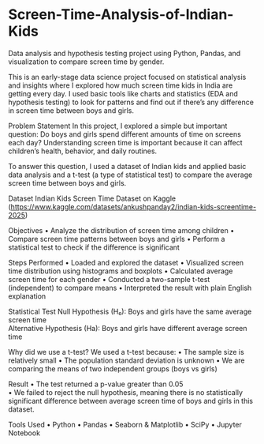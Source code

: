 # Screen-Time-Analysis-of-Indian-Kids
Data analysis and hypothesis testing project using Python, Pandas, and visualization to compare screen time by gender.

This is an early-stage data science project focused on statistical analysis and insights where I explored how much screen time kids in India are getting every day. I used basic tools like charts and statistics (EDA and hypothesis testing) to look for patterns and find out if there’s any difference in screen time between boys and girls.

Problem Statement
In this project, I explored a simple but important question:
Do boys and girls spend different amounts of time on screens each day?
Understanding screen time is important because it can affect children’s health, behavior, and daily routines. 

To answer this question, I used a dataset of Indian kids and applied basic data analysis and a t-test (a type of statistical test) to compare the average screen time between boys and girls.

Dataset
Indian Kids Screen Time Dataset on Kaggle (https://www.kaggle.com/datasets/ankushpanday2/indian-kids-screentime-2025)

Objectives
•	Analyze the distribution of screen time among children
•	Compare screen time patterns between boys and girls
•	Perform a statistical test to check if the difference is significant

Steps Performed
•	Loaded and explored the dataset
•	Visualized screen time distribution using histograms and boxplots
•	Calculated average screen time for each gender
•	Conducted a two-sample t-test (independent) to compare means
•	Interpreted the result with plain English explanation

Statistical Test
Null Hypothesis (H₀): Boys and girls have the same average screen time  
Alternative Hypothesis (Ha): Boys and girls have different average screen time

Why did we use a t-test?
  We used a t-test because:
•	The sample size is relatively small
•	The population standard deviation is unknown
•	We are comparing the means of two independent groups (boys vs girls)

Result
•	The test returned a p-value greater than 0.05  
•	We failed to reject the null hypothesis, meaning there is no statistically significant difference between average screen time of boys and girls in this dataset.

Tools Used
•	Python
•	Pandas
•	Seaborn & Matplotlib
•	SciPy
•	Jupyter Notebook

